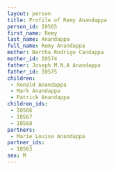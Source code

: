 ```yaml
---
layout: person
title: Profile of Remy Anandappa
person_id: I0565
first_name: Remy
last_name: Anandappa
full_name: Remy Anandappa
mother: Bertha Rodrigo Candappa
mother_id: I0574
father: Joseph M.N.A Anandappa
father_id: I0575
children:
 - Ronald Anandappa
 - Mark Anandappa
 - Patrick Anandappa
children_ids:
 - I0566
 - I0567
 - I0568
partners:
 - Marie Louise Anandappa
partner_ids:
 - I0563
sex: M
---
```


